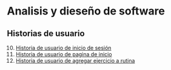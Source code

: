 # Analisis y dieseño de software


## Historias de usuario

10. [Historia de usuario de inicio de sesión](/historias/historia10.md)
20. [Historia de usuario de pagina de inicio](/historias/historia20.md)
30. [Historia de usuario de agregar ejercicio a rutina](/historias/historia30.md)